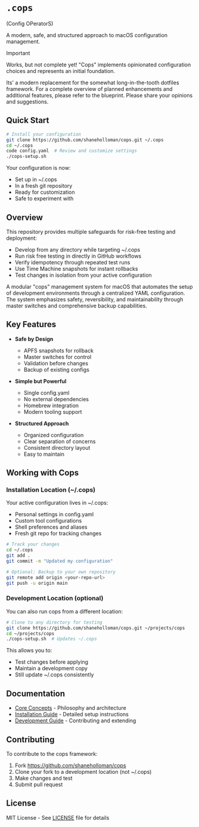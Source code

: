 # `.cops`

(Config OPeratorS)

A modern, safe, and structured approach to macOS configuration management.

> [!IMPORTANT]
> Works, but not complete yet!
>"Cops" implements opinionated configuration choices and represents an initial foundation.
>
>Its' a modern replacement for the somewhat long-in-the-tooth dotfiles framework. For a complete overview of planned enhancements and additional features, please refer to the blueprint. Please share your opinions and suggestions.

## Quick Start

```bash
# Install your configuration
git clone https://github.com/shaneholloman/cops.git ~/.cops
cd ~/.cops
code config.yaml  # Review and customize settings
./cops-setup.sh
```

Your configuration is now:

- Set up in ~/.cops
- In a fresh git repository
- Ready for customization
- Safe to experiment with

## Overview

This repository provides multiple safeguards for risk-free testing and deployment:

  - Develop from any directory while targeting ~/.cops
  - Run risk free testing in directly in GitHub workflows
  - Verify idempotency through repeated test runs
  - Use Time Machine snapshots for instant rollbacks
  - Test changes in isolation from your active configuration

A modular "cops" management system for macOS that automates the setup of development environments through a centralized YAML configuration. The system emphasizes safety, reversibility, and maintainability through master switches and comprehensive backup capabilities.

## Key Features

- **Safe by Design**
  - APFS snapshots for rollback
  - Master switches for control
  - Validation before changes
  - Backup of existing configs

- **Simple but Powerful**
  - Single config.yaml
  - No external dependencies
  - Homebrew integration
  - Modern tooling support

- **Structured Approach**
  - Organized configuration
  - Clear separation of concerns
  - Consistent directory layout
  - Easy to maintain

## Working with Cops

### Installation Location (~/.cops)

Your active configuration lives in ~/.cops:

- Personal settings in config.yaml
- Custom tool configurations
- Shell preferences and aliases
- Fresh git repo for tracking changes

```bash
# Track your changes
cd ~/.cops
git add .
git commit -m "Updated my configuration"

# Optional: Backup to your own repository
git remote add origin <your-repo-url>
git push -u origin main
```

### Development Location (optional)

You can also run cops from a different location:

```bash
# Clone to any directory for testing
git clone https://github.com/shaneholloman/cops.git ~/projects/cops
cd ~/projects/cops
./cops-setup.sh  # Updates ~/.cops
```

This allows you to:

- Test changes before applying
- Maintain a development copy
- Still update ~/.cops consistently

## Documentation

- [Core Concepts](./docs/core-concepts.md) - Philosophy and architecture
- [Installation Guide](./docs/installation.md) - Detailed setup instructions
- [Development Guide](./docs/dev/development.md) - Contributing and extending

## Contributing

To contribute to the cops framework:

1. Fork <https://github.com/shaneholloman/cops>
2. Clone your fork to a development location (not ~/.cops)
3. Make changes and test
4. Submit pull request

## License

MIT License - See [LICENSE](./LICENSE) file for details
